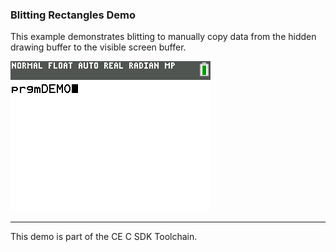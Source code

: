 ### Blitting Rectangles Demo

This example demonstrates blitting to manually copy data from the  hidden drawing buffer to the visible screen buffer.

![Screenshot](screenshot.png)

---

This demo is part of the CE C SDK Toolchain.
